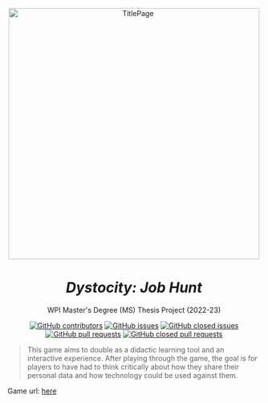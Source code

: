 <p align="center">
<img width="500" align="center" alt="TitlePage" src="https://user-images.githubusercontent.com/110933291/200730749-02c5ef60-cfff-426b-8fc1-35e4b0e4b3dc.png">
</p>

<h1 align="center"><em>Dystocity: Job Hunt</em></h1>
<p align="center">WPI Master's Degree (MS) Thesis Project (2022-23)</p>

<div align="center">
  
<a href="https://github.com/timdrevitch/data-collection-ethics-game/graphs/contributors">![GitHub contributors](https://img.shields.io/github/contributors/timdrevitch/data-collection-ethics-game)</a>
<a href="https://github.com/timdrevitch/data-collection-ethics-game/issues">![GitHub issues](https://img.shields.io/github/issues-raw/timdrevitch/data-collection-ethics-game)</a>
<a href="https://github.com/timdrevitch/data-collection-ethics-game/issues?q=is%3Aissue+is%3Aclosed">![GitHub closed issues](https://img.shields.io/github/issues-closed-raw/timdrevitch/data-collection-ethics-game)</a>
<a href="https://github.com/timdrevitch/data-collection-ethics-game/pulls">![GitHub pull requests](https://img.shields.io/github/issues-pr-raw/timdrevitch/data-collection-ethics-game)</a>
<a href="https://github.com/timdrevitch/data-collection-ethics-game/pulls?q=is%3Apr+is%3Aclosed">![GitHub closed pull requests](https://img.shields.io/github/issues-pr-closed-raw/timdrevitch/data-collection-ethics-game)</a>
  
</div>

> This game aims to double as a didactic learning tool and an interactive experience.   After playing through the 
> game, the goal is for players to have had to think critically about how they share their personal data and how
> technology could be used against them.

Game url: [here](https://data-ethics-game.herokuapp.com/)

